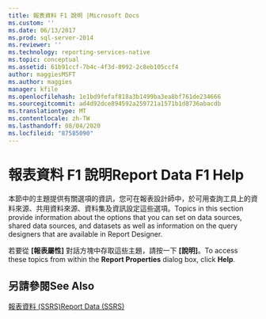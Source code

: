 ```yaml
---
title: 報表資料 F1 說明 |Microsoft Docs
ms.custom: ''
ms.date: 06/13/2017
ms.prod: sql-server-2014
ms.reviewer: ''
ms.technology: reporting-services-native
ms.topic: conceptual
ms.assetid: 61b91ccf-7b4c-4f3d-8992-2c8eb105ccf4
author: maggiesMSFT
ms.author: maggies
manager: kfile
ms.openlocfilehash: 1e1bd9fefaf818a3b1499ba3ea8bf761de234666
ms.sourcegitcommit: ad4d92dce894592a259721a1571b1d8736abacdb
ms.translationtype: MT
ms.contentlocale: zh-TW
ms.lasthandoff: 08/04/2020
ms.locfileid: "87585090"
---
```

# <a name="report-data-f1-help"></a><span data-ttu-id="bbc11-102">報表資料 F1 說明</span><span class="sxs-lookup"><span data-stu-id="bbc11-102">Report Data F1 Help</span></span>
  <span data-ttu-id="bbc11-103">本節中的主題提供有關選項的資訊，您可在報表設計師中，於可用查詢工具上的資料來源、共用資料來源、資料集及資訊設定這些選項。</span><span class="sxs-lookup"><span data-stu-id="bbc11-103">Topics in this section provide information about the options that you can set on data sources, shared data sources, and datasets as well as information on the query designers that are available in Report Designer.</span></span>  
  
 <span data-ttu-id="bbc11-104">若要從 **[報表屬性]** 對話方塊中存取這些主題，請按一下 **[說明]**。</span><span class="sxs-lookup"><span data-stu-id="bbc11-104">To access these topics from within the **Report Properties** dialog box, click **Help**.</span></span>  
  
## <a name="see-also"></a><span data-ttu-id="bbc11-105">另請參閱</span><span class="sxs-lookup"><span data-stu-id="bbc11-105">See Also</span></span>  
 [<span data-ttu-id="bbc11-106">報表資料 &#40;SSRS&#41;</span><span class="sxs-lookup"><span data-stu-id="bbc11-106">Report Data &#40;SSRS&#41;</span></span>](report-data/report-data-ssrs.md)  
  
  
